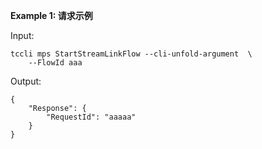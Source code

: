 **Example 1: 请求示例**



Input: 

```
tccli mps StartStreamLinkFlow --cli-unfold-argument  \
    --FlowId aaa
```

Output: 
```
{
    "Response": {
        "RequestId": "aaaaa"
    }
}
```

